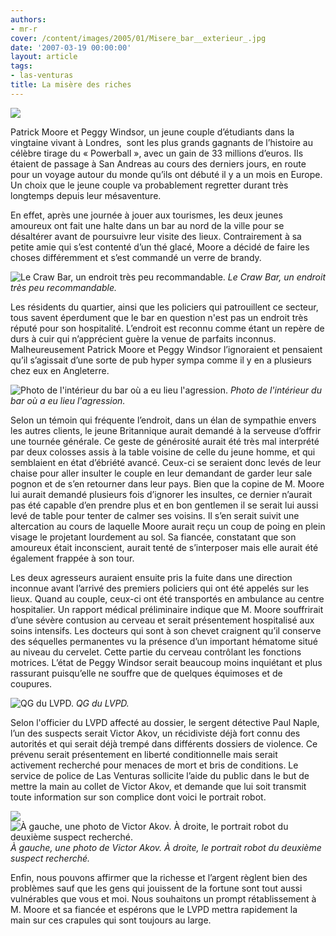 ```yaml
---
authors:
- mr-r
cover: /content/images/2005/01/Misere_bar__exterieur_.jpg
date: '2007-03-19 00:00:00'
layout: article
tags:
- las-venturas
title: La misère des riches
---
```



![](/content/images/2005/01/Misere_-_Welcome_LV_sign.jpg)

Patrick Moore et Peggy Windsor, un jeune couple d’étudiants dans la vingtaine vivant à Londres,&nbsp; sont les plus grands gagnants de l’histoire au célèbre tirage du «&nbsp;Powerball&nbsp;», avec un gain de 33 millions d’euros. Ils étaient de passage à San Andreas au cours des derniers jours, en route pour un voyage autour du monde qu’ils ont débuté il y a un mois en Europe. Un choix que le jeune couple va probablement regretter durant très longtemps depuis leur mésaventure.

En effet, après une journée à jouer aux tourismes, les deux jeunes amoureux ont fait une halte dans un bar au nord de la ville pour se désaltérer avant de poursuivre leur visite des lieux. Contrairement à sa petite amie qui s’est contenté d’un thé glacé, Moore a décidé de faire les choses différemment et s’est commandé un verre de brandy.

![Le Craw Bar, un endroit très peu recommandable.](/content/images/2005/01/Misere_bar__exterieur_.jpg)
_Le Craw Bar, un endroit très peu recommandable._

Les résidents du quartier, ainsi que les policiers qui patrouillent ce secteur, tous savent éperdument que le bar en question n'est pas un endroit très réputé pour son hospitalité. L’endroit est reconnu comme étant un repère de durs à cuir qui n’apprécient guère la venue de parfaits inconnus. Malheureusement Patrick Moore et Peggy Windsor l’ignoraient et pensaient qu’il s’agissait d’une sorte de pub hyper sympa comme il y en a plusieurs chez eux en Angleterre.

![Photo de l'intérieur du bar où a eu lieu l'agression.](/content/images/2005/01/Misere_bar__interieur_.jpg)
_Photo de l'intérieur du bar où a eu lieu l'agression._

Selon un témoin qui fréquente l’endroit, dans un élan de sympathie envers les autres clients, le jeune Britannique aurait demandé à la serveuse d’offrir une tournée générale. Ce geste de générosité aurait été très mal interprété par deux colosses assis à la table voisine de celle du jeune homme, et qui semblaient en état d’ébriété avancé. Ceux-ci se seraient donc levés de leur chaise pour aller insulter le couple en leur demandant de garder leur sale pognon et de s’en retourner dans leur pays. Bien que la copine de M. Moore lui aurait demandé plusieurs fois d’ignorer les insultes, ce dernier n’aurait pas été capable d’en prendre plus et en bon gentlemen il se serait lui aussi levé de table pour tenter&nbsp;de calmer ses voisins. Il&nbsp;s’en serait&nbsp;suivit une altercation au cours de laquelle Moore aurait reçu un coup de poing en plein visage le projetant lourdement au sol. Sa fiancée, constatant que son amoureux était inconscient, aurait tenté de s’interposer mais elle&nbsp;aurait été également frappée à son tour.

Les deux agresseurs auraient ensuite pris la fuite dans une direction inconnue avant&nbsp;l’arrivé des premiers policiers qui ont été appelés sur les lieux. Quand au couple, ceux-ci ont été transportés en ambulance au centre hospitalier. Un rapport médical préliminaire indique que&nbsp;M. Moore souffrirait d’une sévère contusion au cerveau et serait présentement hospitalisé aux soins intensifs. Les docteurs qui sont à son chevet craignent qu’il conserve des séquelles permanentes vu la présence d’un important hématome situé au niveau du cervelet. Cette partie du cerveau contrôlant les fonctions motrices. L’état de Peggy Windsor serait beaucoup moins inquiétant et plus rassurant puisqu’elle ne souffre que de quelques équimoses et de coupures.

![QG du LVPD.](/content/images/2005/01/Misere_-_LVPD_hq.jpg)
_QG du LVPD._

Selon l'officier du LVPD affecté au dossier, le sergent détective Paul Naple, l’un des suspects serait Victor Akov, un récidiviste déjà fort connu des autorités et qui serait déjà trempé dans différents dossiers de violence. Ce prévenu serait présentement en liberté conditionnelle mais serait activement recherché pour menaces de mort et bris de conditions. Le service de police de Las Venturas sollicite l’aide du public dans le but de mettre la main au collet de Victor Akov, et demande que lui soit transmit toute information sur son complice dont voici le portrait robot.

![](/content/images/2005/01/Misere_Riche_-_LVPD_wanted_Victor_Akov.jpg)
![À gauche, une photo de Victor Akov. À droite, le portrait robot du deuxième suspect recherché.](/content/images/2005/01/Misere_Riche_-_LVPD_wanted_John_Doe.jpg)
_À gauche, une photo de Victor Akov. À droite, le portrait robot du deuxième suspect recherché._

Enfin, nous pouvons affirmer que la richesse et l’argent règlent bien des problèmes sauf que les gens qui jouissent de la fortune sont tout aussi vulnérables que vous et moi. Nous souhaitons un prompt rétablissement à M. Moore et sa fiancée et espérons que le LVPD mettra rapidement la main&nbsp;sur ces crapules qui sont toujours&nbsp;au large.